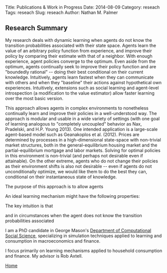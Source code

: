 Title: Publications & Work in Progress
Date: 2014-08-09
Category: reseach
Tags: reseach
Slug: reseach
Author: Nathan M. Palmer

Research Summary 
----------------
My research deals with dynamic learning when agents do not know the transition probabilities associated with their state space. Agents learn the value of an arbitrary policy function from experience, and improve their policy by comparing their estimate with that of a neighbor. With enough experience, agent policies converge to the optimum. Even aside from the optimum, agents continually seek to improve their policy function and are "boundedly rational" -- doing their best conditional on their current knowledge. Intuitively, agents learn fastest when they can communicate with others and when they "baseline" their actions against hypothetical own experiences.
Intuitively, extensions such as social learning and agent-level introspection (a modification to the value estimator) allow faster learning over the most basic version. 

This approach allows agents in complex environments to nonetheless continually learn and improve their policies in a well-understood way. The approach is modular and usable in a wide variety of settings (with one goal of learning analogous to "completely uncoupled" behavior as Nax, Pradelski, and H.P. Young 2013). One intended application is a large-scale agent-based model such as Geanakoplos et al. (2012). Prices are determined by processes in a high-dimensional state-space with non-trivial market structures, both in the general-equilibrium housing market and the partial-equilibrium mortgage and labor markets. Solving for optimal policies in this environment is non-trivial (and perhaps not desirable even if attainable). On the other extreme, agents who do not change their policies as their environment shifts is also not desirable -- even if agents do not unconditionally optimize, we would like them to do the best they can, conditional on their instantaneous state of knowledge. 



The purpose of this approach is to allow agents

An ideal learning mechanism might have the following properties: 



The key intuition is that 

 and in circumstances when the agent does not know the transition probabilities associated 



I am a PhD candidate in George Mason's [Department of Computational Social Science](http://www.css.gmu.edu/), specializing in simulation techniques applied to learning and consumption in macroeconomics and finance. 


I focus primarily on learning mechanisms applied to household consumption and finance. My advisor is Rob Axtell.


[Home](../)
